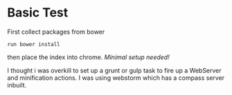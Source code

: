 # Basic Test
First collect packages from bower

```
run bower install
```

then place the index into chrome. *Minimal setup needed!*

I thought i was overkill to set up a grunt or gulp task to fire up a WebServer and minification actions. I was using webstorm which has a compass server inbuilt.

